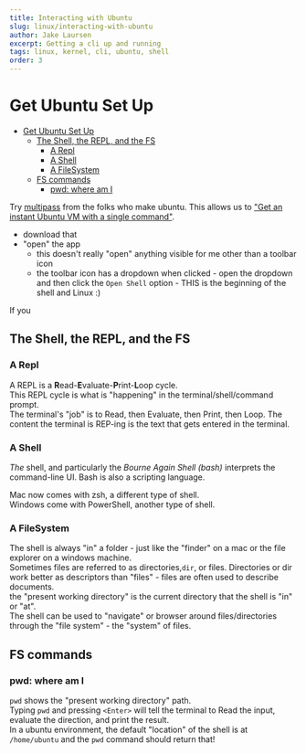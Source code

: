 ```yaml
---
title: Interacting with Ubuntu
slug: linux/interacting-with-ubuntu
author: Jake Laursen
excerpt: Getting a cli up and running
tags: linux, kernel, cli, ubuntu, shell
order: 3
---
```

#  Get Ubuntu Set Up
- [Get Ubuntu Set Up](#get-ubuntu-set-up)
  - [The Shell, the REPL, and the FS](#the-shell-the-repl-and-the-fs)
    - [A Repl](#a-repl)
    - [A Shell](#a-shell)
    - [A FileSystem](#a-filesystem)
  - [FS commands](#fs-commands)
    - [pwd: where am I](#pwd-where-am-i)

Try [multipass](https://multipass.run) from the folks who make ubuntu. This allows us to ["Get an instant Ubuntu VM with a single command"](https://multipass.run).
- download that
- "open" the app
  - this doesn't really "open" anything visible for me other than a toolbar icon
  - the toolbar icon has a dropdown when clicked - open the dropdown and then click the  `Open Shell` option - THIS is the beginning of the shell and Linux :) 

If you 

## The Shell, the REPL, and the FS
### A Repl
A REPL is a **R**ead-**E**valuate-**P**rint-**L**oop cycle.  
This REPL cycle is what is "happening" in the terminal/shell/command prompt.  
The terminal's "job" is to Read, then Evaluate, then Print, then Loop. The content the terminal is REP-ing is the text that gets entered in the terminal.  

### A Shell
_The_ shell, and particularly the _Bourne Again Shell (bash)_ interprets the command-line UI. 
Bash is also a scripting language.  

Mac now comes with zsh, a different type of shell.  
Windows come with PowerShell, another type of shell.  

### A FileSystem  
The shell is always "in" a folder - just like the "finder" on a mac or the file explorer on a windows machine.  
Sometimes files are referred to as directories,`dir`, or files. Directories or dir work better as descriptors than "files" - files are often used to describe documents.  
the "present working directory" is the current directory that the shell is "in" or "at".  
The shell can be used to "navigate" or browser around files/directories through the "file system" - the "system" of files.  

## FS commands
### pwd: where am I
`pwd` shows the "present working directory" path.  
Typing `pwd` and pressing `<Enter>` will tell the terminal to Read the input, evaluate the direction, and print the result.  
In a ubuntu environment, the default "location" of the shell is at `/home/ubuntu` and the `pwd` command should return that!  
